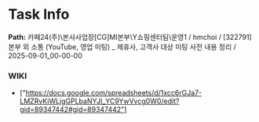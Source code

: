 # Task Info

**Path:** 카페24(주)\본사사업장\[CG]MI본부\Y쇼핑센터팀\운영1 / hmchoi / [322791] 본부 외 소통 (YouTube, 영업 미팅) _ 제휴사, 고객사 대상 미팅 사전 내용 정리 / 2025-09-01_00-00-00

### WIKI
- ["https://docs.google.com/spreadsheets/d/1xcc6rGJa7-LMZRvKiWLjgGPLbaNYJl_YC9YwVvcg0W0/edit?gid=89347442#gid=89347442"]

